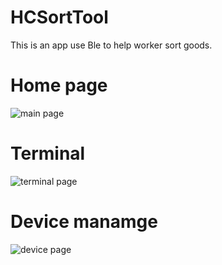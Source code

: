 # HCSortTool

This is an app use Ble to help worker sort goods.

# Home page

![main page](http://bmob-cdn-19548.b0.upaiyun.com/2018/05/30/578e6b11404595f280bbd0eacda14cc1.PNG)

# Terminal

![terminal page](http://bmob-cdn-19548.b0.upaiyun.com/2018/05/30/3b5648ea407512f380a4fe2b1b245959.PNG)

# Device manamge

![device page](http://bmob-cdn-19548.b0.upaiyun.com/2018/05/30/1c74514a4042980980428ddeb512be89.PNG)


